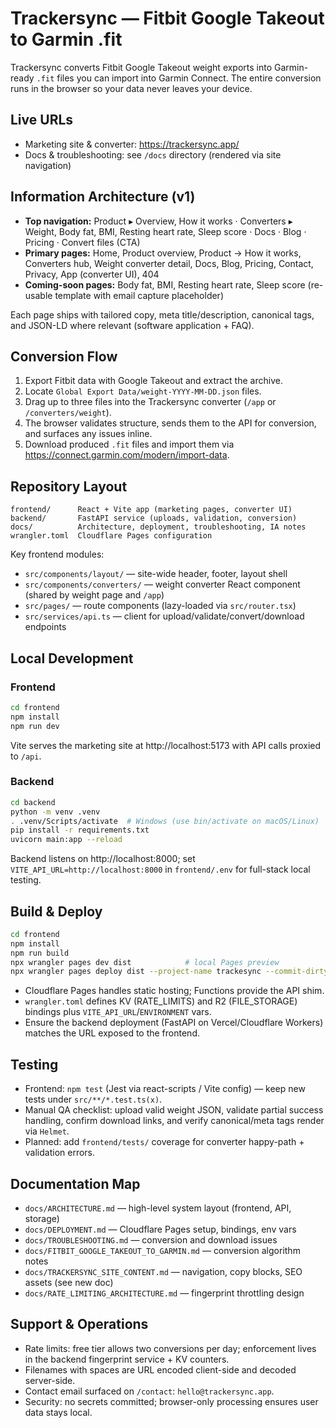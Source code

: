 # Trackersync — Fitbit Google Takeout to Garmin .fit

Trackersync converts Fitbit Google Takeout weight exports into Garmin-ready `.fit` files you can import into Garmin Connect. The entire conversion runs in the browser so your data never leaves your device.

## Live URLs
- Marketing site & converter: https://trackersync.app/
- Docs & troubleshooting: see `/docs` directory (rendered via site navigation)

## Information Architecture (v1)
- **Top navigation:** Product ▸ Overview, How it works · Converters ▸ Weight, Body fat, BMI, Resting heart rate, Sleep score · Docs · Blog · Pricing · Convert files (CTA)
- **Primary pages:** Home, Product overview, Product → How it works, Converters hub, Weight converter detail, Docs, Blog, Pricing, Contact, Privacy, App (converter UI), 404
- **Coming-soon pages:** Body fat, BMI, Resting heart rate, Sleep score (re-usable template with email capture placeholder)

Each page ships with tailored copy, meta title/description, canonical tags, and JSON-LD where relevant (software application + FAQ).

## Conversion Flow
1. Export Fitbit data with Google Takeout and extract the archive.
2. Locate `Global Export Data/weight-YYYY-MM-DD.json` files.
3. Drag up to three files into the Trackersync converter (`/app` or `/converters/weight`).
4. The browser validates structure, sends them to the API for conversion, and surfaces any issues inline.
5. Download produced `.fit` files and import them via https://connect.garmin.com/modern/import-data.

## Repository Layout
```
frontend/      React + Vite app (marketing pages, converter UI)
backend/       FastAPI service (uploads, validation, conversion)
docs/          Architecture, deployment, troubleshooting, IA notes
wrangler.toml  Cloudflare Pages configuration
```

Key frontend modules:
- `src/components/layout/` — site-wide header, footer, layout shell
- `src/components/converters/` — weight converter React component (shared by weight page and `/app`)
- `src/pages/` — route components (lazy-loaded via `src/router.tsx`)
- `src/services/api.ts` — client for upload/validate/convert/download endpoints

## Local Development
### Frontend
```bash
cd frontend
npm install
npm run dev
```
Vite serves the marketing site at http://localhost:5173 with API calls proxied to `/api`.

### Backend
```bash
cd backend
python -m venv .venv
. .venv/Scripts/activate  # Windows (use bin/activate on macOS/Linux)
pip install -r requirements.txt
uvicorn main:app --reload
```
Backend listens on http://localhost:8000; set `VITE_API_URL=http://localhost:8000` in `frontend/.env` for full-stack local testing.

## Build & Deploy
```bash
cd frontend
npm install
npm run build
npx wrangler pages dev dist            # local Pages preview
npx wrangler pages deploy dist --project-name trackesync --commit-dirty=true
```
- Cloudflare Pages handles static hosting; Functions provide the API shim.
- `wrangler.toml` defines KV (RATE_LIMITS) and R2 (FILE_STORAGE) bindings plus `VITE_API_URL`/`ENVIRONMENT` vars.
- Ensure the backend deployment (FastAPI on Vercel/Cloudflare Workers) matches the URL exposed to the frontend.

## Testing
- Frontend: `npm test` (Jest via react-scripts / Vite config) — keep new tests under `src/**/*.test.ts(x)`.
- Manual QA checklist: upload valid weight JSON, validate partial success handling, confirm download links, and verify canonical/meta tags render via `Helmet`.
- Planned: add `frontend/tests/` coverage for converter happy-path + validation errors.

## Documentation Map
- `docs/ARCHITECTURE.md` — high-level system layout (frontend, API, storage)
- `docs/DEPLOYMENT.md` — Cloudflare Pages setup, bindings, env vars
- `docs/TROUBLESHOOTING.md` — conversion and download issues
- `docs/FITBIT_GOOGLE_TAKEOUT_TO_GARMIN.md` — conversion algorithm notes
- `docs/TRACKERSYNC_SITE_CONTENT.md` — navigation, copy blocks, SEO assets (see new doc)
- `docs/RATE_LIMITING_ARCHITECTURE.md` — fingerprint throttling design

## Support & Operations
- Rate limits: free tier allows two conversions per day; enforcement lives in the backend fingerprint service + KV counters.
- Filenames with spaces are URL encoded client-side and decoded server-side.
- Contact email surfaced on `/contact`: `hello@trackersync.app`.
- Security: no secrets committed; browser-only processing ensures user data stays local.
